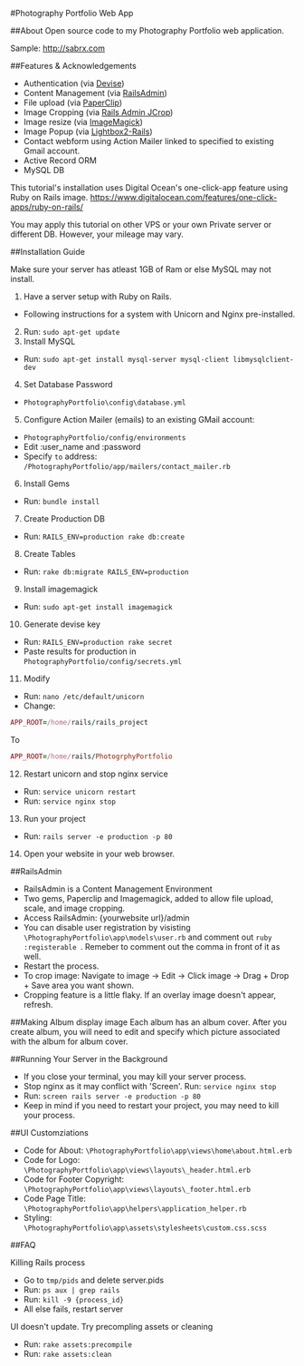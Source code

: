 #Photography Portfolio Web App

##About
Open source code to my Photography Portfolio web application.

Sample: http://sabrx.com

##Features & Acknowledgements

* Authentication (via [Devise](https://github.com/plataformatec/devise))
* Content Management (via [RailsAdmin](https://github.com/sferik/rails_admin))
* File upload (via [PaperClip](https://github.com/thoughtbot/paperclip))
* Image Cropping (via [Rails Admin JCrop](https://github.com/janx/rails_admin_jcrop))
* Image resize (via [ImageMagick](http://www.imagemagick.org/script/index.php))
* Image Popup (via [Lightbox2-Rails](https://github.com/gavinkflam/lightbox2-rails))
* Contact webform using Action Mailer linked to specified to existing Gmail account.
* Active Record ORM
* MySQL DB

This tutorial's installation uses Digital Ocean's one-click-app feature using Ruby on Rails image. 
https://www.digitalocean.com/features/one-click-apps/ruby-on-rails/

You may apply this tutorial on other VPS or your own Private server or different DB. However, your mileage may vary. 

##Installation Guide

Make sure your server has atleast 1GB of Ram or else MySQL may not install.

1. Have a server setup with Ruby on Rails. 
  * Following instructions for a system with Unicorn and Nginx pre-installed.
2. Run: `sudo apt-get update`
3. Install MySQL
  * Run: `sudo apt-get install mysql-server mysql-client libmysqlclient-dev`
4. Set Database Password
  * `PhotographyPortfolio\config\database.yml`
5. Configure Action Mailer (emails) to an existing GMail account:
  * `PhotographyPortfolio/config/environments`
  * Edit :user_name and :password
  * Specify `to` address: `/PhotographyPortfolio/app/mailers/contact_mailer.rb`
6. Install Gems
  * Run: `bundle install`
7. Create Production DB
  * Run: `RAILS_ENV=production rake db:create`
8. Create Tables
  * Run: `rake db:migrate RAILS_ENV=production`
9. Install imagemagick
  * Run: `sudo apt-get install imagemagick`
10. Generate devise key
  * Run: `RAILS_ENV=production rake secret`
  * Paste results for production in `PhotographyPortfolio/config/secrets.yml`
11. Modify
  * Run: `nano /etc/default/unicorn`
  * Change: 
  ```ruby
  APP_ROOT=/home/rails/rails_project
  ```
  To
  ```ruby
  APP_ROOT=/home/rails/PhotogrphyPortfolio
  ```
12. Restart unicorn and stop nginx service
  * Run: `service unicorn restart`
  * Run: `service nginx stop`
13. Run your project
  * Run: `rails server -e production -p 80`
14. Open your website in your web browser.

##RailsAdmin

* RailsAdmin is a Content Management Environment
* Two gems, Paperclip and Imagemagick, added to allow file upload, scale, and image cropping.
* Access RailsAdmin: {yourwebsite url}/admin
* You can disable user registration by visisting `\PhotographyPortfolio\app\models\user.rb` and comment out ```ruby :registerable ```. Remeber to comment out the comma in front of it as well.
* Restart the process.
* To crop image: Navigate to image -> Edit -> Click image -> Drag + Drop + Save area you want shown.
* Cropping feature is a little flaky. If an overlay image doesn't appear, refresh.

##Making Album display image
 Each album has an album cover. After you create album, you will need to edit and specify which picture associated with the album for album cover.

##Running Your Server in the Background
* If you close your terminal, you may kill your server process.
* Stop nginx as it may conflict with 'Screen'. Run: `service nginx stop`
* Run: `screen rails server -e production -p 80`
* Keep in mind if you need to restart your project, you may need to kill your process.

##UI Customziations
* Code for About: `\PhotographyPortfolio\app\views\home\about.html.erb`
* Code for Logo: `\PhotographyPortfolio\app\views\layouts\_header.html.erb`
* Code for Footer Copyright: `\PhotographyPortfolio\app\views\layouts\_footer.html.erb`
* Code Page Title: `\PhotographyPortfolio\app\helpers\application_helper.rb`
* Styling: `\PhotographyPortfolio\app\assets\stylesheets\custom.css.scss`

##FAQ

Killing Rails process
* Go to `tmp/pids` and delete server.pids
* Run: `ps aux | grep rails`
* Run: `kill -9 {process_id}`
* All else fails, restart server

UI doesn't update. Try precompling assets or cleaning
* Run: `rake assets:precompile`
* Run: `rake assets:clean`

